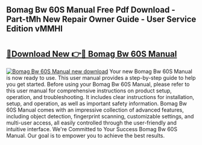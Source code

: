 ## Bomag Bw 60S Manual Free Pdf Download - Part-tMh New Repair Owner Guide - User Service Edition vMMHl

# <h2><a href="http://bc48990.oget.top/?id=Bomag+Bw+60S+Manual">🔗Download New 👉🔴 Bomag Bw 60S Manual</a></h2>

[![Bomag Bw 60S Manual new download](https://i.imgur.com/5g1atiW.png)](http://bc48990.oget.top/?id=Bomag+Bw+60S+Manual)
Your new Bomag Bw 60S Manual is now ready to use. This user manual provides a step-by-step guide to help you get started. Before using your Bomag Bw 60S Manual, please refer to this user manual for comprehensive instructions on product setup, operation, and troubleshooting. It includes clear instructions for installation, setup, and operation, as well as important safety information. Bomag Bw 60S Manual comes with an impressive collection of advanced features, including object detection, fingerprint scanning, customizable settings, and multi-user access, all easily controlled through the user-friendly and intuitive interface. We're Committed to Your Success Bomag Bw 60S Manual. Our goal is to empower you to achieve the best results.
